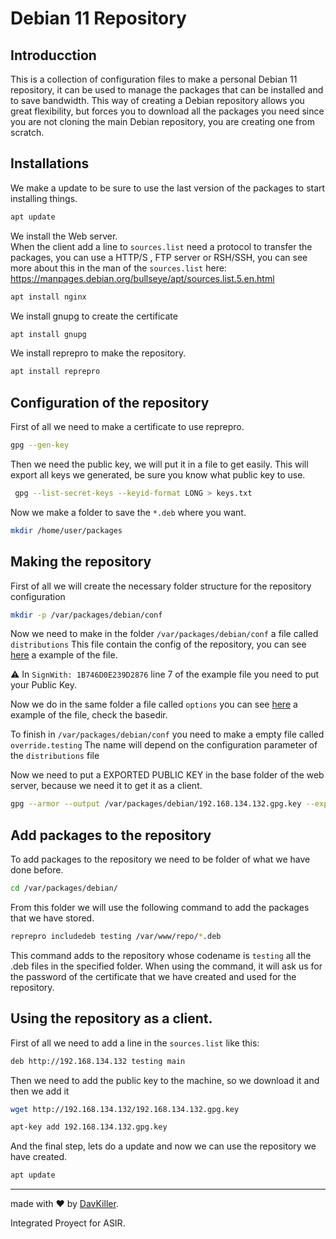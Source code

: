 # Debian 11 Repository
## Introducction
This is a collection of configuration files to make a personal Debian 11 repository, it can be used to manage the packages that can be installed and to save bandwidth.
This way of creating a Debian repository allows you great flexibility, but forces you to download all the packages you need since you are not cloning the main Debian repository, you are creating one from scratch.

## Installations
We make a update to be sure to use the last version of the packages to start installing things.
```bash
apt update
```
We install the Web server.  
When the client add a line to ```sources.list``` need a protocol to transfer the packages, you can use a HTTP/S , FTP server or RSH/SSH, you can see more about this in the man of the ```sources.list``` here: https://manpages.debian.org/bullseye/apt/sources.list.5.en.html
```bash
apt install nginx
```
We install gnupg to create the certificate
```bash
apt install gnupg
```
We install reprepro to make the repository.
```bash
apt install reprepro
```

## Configuration of the repository

First of all we need to make a certificate to use reprepro.
```bash
gpg --gen-key
```
Then we need the public key, we will put it in a file to get easily.
This will export all keys we generated, be sure you know what public key to use.
```bash
 gpg --list-secret-keys --keyid-format LONG > keys.txt
```
Now we make a folder to save the ```*.deb``` where you want.
```bash
mkdir /home/user/packages
```
## Making the repository

First of all we will create the necessary folder structure for the repository configuration
```bash
mkdir -p /var/packages/debian/conf
```
Now we need to make in the folder ```/var/packages/debian/conf``` a file called ```distributions```
This file contain the config of the repository, you can see [here](https://github.com/DavKiller/config-files-debian11-repo/blob/main/packages/debian/conf/distributions) a example of the file.
 
 ⚠️ In ```SignWith: 1B746D0E239D2876``` line 7 of the example file you need to put your Public Key. 

Now we do in the same folder a file called ```options``` you can see [here](https://github.com/DavKiller/config-files-debian11-repo/blob/main/packages/debian/conf/options) a example of the file, check the basedir.

To finish in ```/var/packages/debian/conf``` you need to make a empty file called ```override.testing```  The name will depend on the configuration parameter of the ```distributions``` file

Now we need to put a EXPORTED PUBLIC KEY in the base folder of the web server, because we need it to get it as a client.
```bash
gpg --armor --output /var/packages/debian/192.168.134.132.gpg.key --export 1B746D0E239D2876
```

## Add packages to the repository

To add packages to the repository we need to be folder of what we have done before.
```bash
cd /var/packages/debian/
```
From this folder we will use the following command to add the packages that we have stored.
```bash
reprepro includedeb testing /var/www/repo/*.deb
```
This command adds to the repository whose codename is ```testing``` all the .deb files in the specified folder.
When using the command, it will ask us for the password of the certificate that we have created and used for the repository.

## Using the repository as a client.

First of all we need to add a line in the ```sources.list``` like this:

```bash
deb http://192.168.134.132 testing main
```
Then we need to add the public key to the machine, so we download it and then we add it
```bash
wget http://192.168.134.132/192.168.134.132.gpg.key
```

```bash
apt-key add 192.168.134.132.gpg.key
```

And the final step, lets do a update and now we can use the repository we have created.

```bash
apt update
```

---
made with ❤️ by [DavKiller](https://github.com/DavKiller). 

Integrated Proyect for ASIR.
